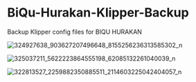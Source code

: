 # BiQu-Hurakan-Klipper-Backup
Backup Klipper config files for BIQU HURAKAN 

![324927638_903627207496648_8155256236313585302_n](https://user-images.githubusercontent.com/100983669/212081768-c0db78a0-2a0b-4b34-9fd3-5e890d950cc1.jpg)

![325037211_5622223864555198_62085132261040039_n](https://user-images.githubusercontent.com/100983669/212081791-590b00ff-e18a-4c28-ac41-6c40682446ff.jpg)

![322813527_2259882350885511_2114603225042404057_n](https://user-images.githubusercontent.com/100983669/212081808-f96e675b-b797-49fd-9f38-64d0f1a318be.jpg)
